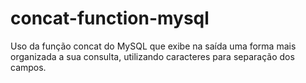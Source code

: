 concat-function-mysql
=====================

Uso da função concat do MySQL que exibe na saída uma forma mais organizada a sua consulta, utilizando caracteres para separação dos campos.
